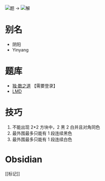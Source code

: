 ![题](http://wiki.logic-masters.de/images/c/cb/Yin_yang-A150px.png) ->
![解](http://wiki.logic-masters.de/images/5/5e/Yin_yang-L150px.png)

# 别名
- 阴阳
- Yinyang

# 题库
- [独·数之道](http://www.sudokufans.org.cn/lx/yy.index.php?w=10) 【需要登录】
- [LMD](https://logic-masters.de/Raetselportal/Suche/erweitert.php?tag_id=4031)

# 技巧
1. 不能出现 2*2 方块中，2 黑 2 白并且对角同色
2. 最外围最多只能有 1 段连续黑色
3. 最外围最多只能有 1 段连续白色

# Obsidian

[[标记]]
